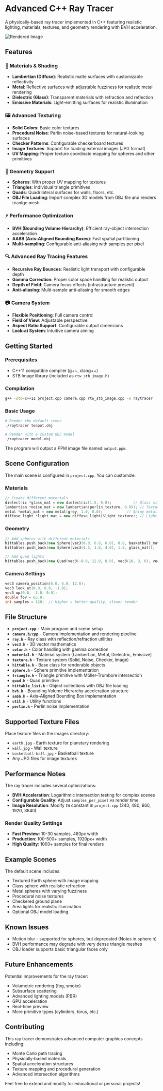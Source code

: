 # Advanced C++ Ray Tracer

A physically-based ray tracer implemented in C++ featuring realistic lighting, materials, textures, and geometry rendering with BVH acceleration.

![Rendered Image](images/render_screenshot.png)

## Features

### 🎨 **Materials & Shading**
- **Lambertian (Diffuse)**: Realistic matte surfaces with customizable reflectivity
- **Metal**: Reflective surfaces with adjustable fuzziness for realistic metal rendering
- **Dielectric (Glass)**: Transparent materials with refraction and reflection
- **Emissive Materials**: Light-emitting surfaces for realistic illumination

### 🖼️ **Advanced Texturing**
- **Solid Colors**: Basic color textures
- **Procedural Noise**: Perlin noise-based textures for natural-looking surfaces
- **Checker Patterns**: Configurable checkerboard textures
- **Image Textures**: Support for loading external images (JPG format)
- **UV Mapping**: Proper texture coordinate mapping for spheres and other primitives

### 🎯 **Geometry Support**
- **Spheres**: With proper UV mapping for textures
- **Triangles**: Individual triangle primitives
- **Quads**: Quadrilateral surfaces for walls, floors, etc.
- **OBJ File Loading**: Import complex 3D models from OBJ file and renders trianlge mesh

### ⚡ **Performance Optimization**
- **BVH (Bounding Volume Hierarchy)**: Efficient ray-object intersection acceleration
- **AABB (Axis-Aligned Bounding Boxes)**: Fast spatial partitioning
- **Multi-sampling**: Configurable anti-aliasing with samples per pixel

### 🔍 **Advanced Ray Tracing Features**
- **Recursive Ray Bounces**: Realistic light transport with configurable depth
- **Gamma Correction**: Proper color space handling for realistic output
- **Depth of Field**: Camera focus effects (infrastructure present)
- **Anti-aliasing**: Multi-sample anti-aliasing for smooth edges

### 📷 **Camera System**
- **Flexible Positioning**: Full camera control
- **Field of View**: Adjustable perspective
- **Aspect Ratio Support**: Configurable output dimensions
- **Look-at System**: Intuitive camera aiming

## Getting Started

### Prerequisites
- C++11 compatible compiler (g++, clang++)
- STB Image library (included as `rtw_stb_image.h`)

### Compilation
```bash
g++ -std=c++11 project.cpp camera.cpp rtw_stb_image.cpp -o raytracer
```

### Basic Usage
```bash
# Render the default scene
./raytracer teapot.obj

# Render with a custom OBJ model
./raytracer model.obj
```

The program will output a PPM image file named `output.ppm`.

## Scene Configuration

The main scene is configured in `project.cpp`. You can customize:

### Materials
```cpp
// Create different materials
dielectric *glass_mat = new dielectric(1.5, 0.8);          // Glass with refraction
lambertian *noise_mat = new lambertian(perlin_texture, 0.85); // Textured surface
metal *metal_mat = new metal(grey, 1.0, 0.0);           // Shiny metal
diffuse_light *light_mat = new diffuse_light(&light_texture); // Light source
```

### Geometry
```cpp
// Add spheres with different materials
hittables.push_back(new Sphere(vec3(0.0, 0.8, 6.0), 0.8, basketball_mat));
hittables.push_back(new Sphere(vec3(4.5, 1.8, 4.0), 1.8, glass_mat));

// Add quad lights
hittables.push_back(new Quad(vec3(-8.0, 12.0, 8.0), vec3(16, 0, 0), vec3(0, 0, 16), light_mat));
```

### Camera Settings
```cpp
vec3 camera_position(0.0, 4.0, 12.0);
vec3 look_at(0.0, 0.0, -1.0);
vec3 up(0.0, -1.0, 0.0);
double fov = 65.0;
int samples = 120;  // Higher = better quality, slower render
```

## File Structure

- **`project.cpp`** - Main program and scene setup
- **`camera.h/cpp`** - Camera implementation and rendering pipeline
- **`ray.h`** - Ray class with reflection/refraction utilities
- **`vec3.h`** - 3D vector mathematics 
- **`color.h`** - Color handling with gamma correction
- **`material.h`** - Material system (Lambertian, Metal, Dielectric, Emissive)
- **`texture.h`** - Texture system (Solid, Noise, Checker, Image)
- **`hittable.h`** - Base class for renderable objects
- **`sphere.h`** - Sphere primitive implementation
- **`triangle.h`** - Triangle primitive with Möller-Trumbore intersection
- **`quad.h`** - Quad primitive 
- **`hittable_list.h`** - Object collections with OBJ file loading
- **`bvh.h`** - Bounding Volume Hierarchy acceleration structure
- **`aabb.h`** - Axis-Aligned Bounding Box implementation
- **`util.h`** - Utility functions 
- **`perlin.h`** - Perlin noise implementation 

## Supported Texture Files

Place texture files in the images directory:
- `earth.jpg` - Earth texture for planetary rendering
- `wall.jpg` - Wall texture
- `basketball-ball.jpg` - Basketball texture
- Any JPG files for image textures

## Performance Notes

The ray tracer includes several optimizations:
- **BVH Acceleration**: Logarithmic intersection testing for complex scenes
- **Configurable Quality**: Adjust `samples_per_pixel` vs render time
- **Image Resolution**: Modify `IW` constant in `project.cpp` (240, 480, 960, 1920, 3840)

### Render Quality Settings
- **Fast Preview**: 10-30 samples, 480px width
- **Production**: 100-500+ samples, 1920px+ width
- **High Quality**: 1000+ samples for final renders

## Example Scenes

The default scene includes:
- Textured Earth sphere with image mapping
- Glass sphere with realistic refraction
- Metal spheres with varying fuzziness
- Procedural noise textures
- Checkered ground plane
- Area lights for realistic illumination
- Optional OBJ model loading

## Known Issues

- Motion blur - supported for spheres, but deprecated (Notes in sphere.h)
- BVH performance may degrade with very dense triangle meshes
- OBJ loader supports basic triangular faces only

## Future Enhancements

Potential improvements for the ray tracer:
- Volumetric rendering (fog, smoke)
- Subsurface scattering
- Advanced lighting models (PBR)
- GPU acceleration
- Real-time preview
- More primitive types (cylinders, torus, etc.)

## Contributing

This ray tracer demonstrates advanced computer graphics concepts including:
- Monte Carlo path tracing
- Physically-based materials
- Spatial acceleration structures
- Texture mapping and procedural generation
- Advanced intersection algorithms

Feel free to extend and modify for educational or personal projects!